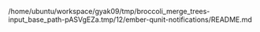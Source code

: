 /home/ubuntu/workspace/gyak09/tmp/broccoli_merge_trees-input_base_path-pASVgEZa.tmp/12/ember-qunit-notifications/README.md